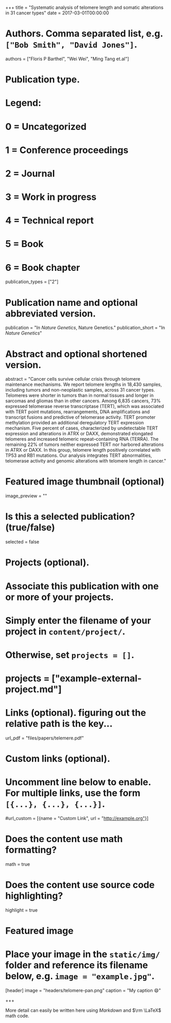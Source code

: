 +++
title = "Systematic analysis of telomere length and somatic alterations in 31 cancer types"
date = 2017-03-01T00:00:00

# Authors. Comma separated list, e.g. `["Bob Smith", "David Jones"]`.
authors = ["Floris P Barthel", "Wei Wei", "Ming Tang et.al"]

# Publication type.
# Legend:
# 0 = Uncategorized
# 1 = Conference proceedings
# 2 = Journal
# 3 = Work in progress
# 4 = Technical report
# 5 = Book
# 6 = Book chapter
publication_types = ["2"]

# Publication name and optional abbreviated version.
publication = "In *Nature Genetics*, Nature Genetics."
publication_short = "In *Nature Genetics*"

# Abstract and optional shortened version.
abstract = "Cancer cells survive cellular crisis through telomere maintenance mechanisms. We report telomere lengths in 18,430 samples, including tumors and non-neoplastic samples, across 31 cancer types. Telomeres were shorter in tumors than in normal tissues and longer in sarcomas and gliomas than in other cancers. Among 6,835 cancers, 73% expressed telomerase reverse transcriptase (TERT), which was associated with TERT point mutations, rearrangements, DNA amplifications and transcript fusions and predictive of telomerase activity. TERT promoter methylation provided an additional deregulatory TERT expression mechanism. Five percent of cases, characterized by undetectable TERT expression and alterations in ATRX or DAXX, demonstrated elongated telomeres and increased telomeric repeat–containing RNA (TERRA). The remaining 22% of tumors neither expressed TERT nor harbored alterations in ATRX or DAXX. In this group, telomere length positively correlated with TP53 and RB1 mutations. Our analysis integrates TERT abnormalities, telomerase activity and genomic alterations with telomere length in cancer."

# Featured image thumbnail (optional)
image_preview = ""

# Is this a selected publication? (true/false)
selected = false

# Projects (optional).
#   Associate this publication with one or more of your projects.
#   Simply enter the filename of your project in `content/project/`.
#   Otherwise, set `projects = []`.
# projects = ["example-external-project.md"]

# Links (optional). figuring out the relative path is the key...
url_pdf = "files/papers/telemere.pdf"


# Custom links (optional).
#   Uncomment line below to enable. For multiple links, use the form `[{...}, {...}, {...}]`.
#url_custom = [{name = "Custom Link", url = "http://example.org"}]

# Does the content use math formatting?
math = true

# Does the content use source code highlighting?
highlight = true

# Featured image
# Place your image in the `static/img/` folder and reference its filename below, e.g. `image = "example.jpg"`.
[header]
image = "headers/telomere-pan.png"
caption = "My caption :smile:"

+++

More detail can easily be written here using *Markdown* and $\rm \LaTeX$ math code.
